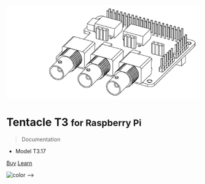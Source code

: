 ![logo](_media/tentacle_t3_drawing.png)

# Tentacle T3 <small>for Raspberry Pi</small>

> Documentation

* Model T3.17

[Buy](https://www.whiteboxes.ch/shop/tentacle-t3-for-raspberry-pi/)
[Learn](#introduction)


![color](#f0f0f0) -->

